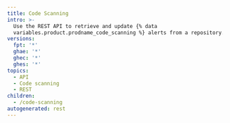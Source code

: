 ```yaml
---
title: Code Scanning
intro: >-
  Use the REST API to retrieve and update {% data
  variables.product.prodname_code_scanning %} alerts from a repository.
versions:
  fpt: '*'
  ghae: '*'
  ghec: '*'
  ghes: '*'
topics:
  - API
  - Code scanning
  - REST
children:
  - /code-scanning
autogenerated: rest
---
```


<!-- Content after this section is automatically generated -->
